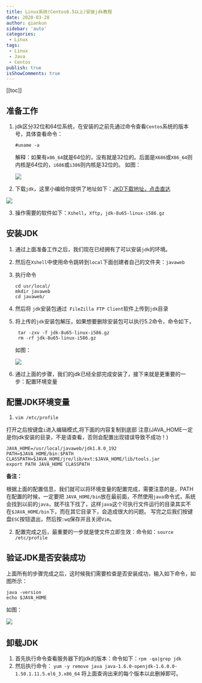 ```yaml
---
title: Linux系统(Centos6.5以上)安装jdk教程
date: 2020-03-28
author: qiankun
sidebar: 'auto'
categories:
 - Linux
tags:
 - Linux
 - Java
 - Centos
publish: true
isShowComments: true
---
```


[[toc]]

## 准备工作
1. jdk区分32位和64位系统，在安装的之前先通过命令查看`Centos`系统的版本号，具体查看命令：
   
   ```
   #uname -a
   ```
   
   解释：如果有`x86_64`就是64位的，没有就是32位的。后面是`X686`或`X86_64`则内核是64位的，`i686`或`i386`则内核是32位的。
   如图：
   
   ![](https://gitee.com/taojunnan/blog-resources/raw/master/static/20200328192836.png)
   
2. 下载`jdk`，这里小编给你提供了地址如下：[JKD下载地址，点击直达](https://www.oracle.com/java/technologies/javase-jdk8-downloads.html)

   

![](https://gitee.com/taojunnan/blog-resources/raw/master/static/20200328194717.png)

3. 操作需要的软件如下：`Xshell`，`Xftp`，`jdk-8u65-linux-i586.gz`

## 安装JDK

1. 通过上面准备工作之后，我们现在已经拥有了可以安装`jdk`的环境。

2. 然后在`Xshell`中使用命令跳转到`local`下面创建者自己的文件夹：`javaweb`

3. 执行命令 

   ```
   cd usr/local/
   mkdir javaweb
   cd javaweb/
   ```

   

4. 然后将 `jdk`安装包通过` FileZilla FTP Client`软件上传到`jdk`目录

5. 将上传的`jdk`安装包解压，如果想要删除安装包可以执行5.2命令，命令如下，

   ```
    tar -zxv -f jdk-8u65-linux-i586.gz
    rm -rf jdk-8u65-linux-i586.gz
   ```

    如图：　　　

   ![](https://gitee.com/taojunnan/blog-resources/raw/master/static/20200328193356.png)

6. 通过上面的步骤，我们的jdk已经全部完成安装了，接下来就是更重要的一步：配置环境变量

## 配置JDK环境变量
1.  `vim /etc/profile`

   打开之后按键盘`i`进入编辑模式,将下面的内容复制到底部 注意(JAVA_HOME一定是你jdk安装的目录，不是请查看，否则会配置出现错误导致不成功！)

```
JAVA_HOME=/usr/local/javaweb/jdk1.8.0_192
PATH=$JAVA_HOME/bin:$PATH
CLASSPATH=$JAVA_HOME/jre/lib/ext:$JAVA_HOME/lib/tools.jar
export PATH JAVA_HOME CLASSPATH
```

  **备注：**

根据上面的配置信息，我们就可以将环境变量的配置完成，需要注意的是，PATH在配置的时候，一定要把     `JAVA_HOME/bin`放在最前面，不然使用`java`命令式，系统会找到以前的`java`，就不往下找了，这样`java`这个可执行文件运行的目录其实不在`$JAVA_HOME/bin`下，而在其它目录下，会造成很大的问题。
写完之后我们按键盘`ESC`按钮退出，然后按`:wq`保存并且关闭`Vim`。

2. 配置完成之后，最重要的一步就是使文件立即生效：命令如：`source /etc/profile`

## 验证JDK是否安装成功
上面所有的步骤完成之后，这时候我们需要检查是否安装成功，输入如下命令，如图所示：

```
java -version
echo $JAVA_HOME
```

如图：

![](https://gitee.com/taojunnan/blog-resources/raw/master/static/20200328193535.png)　　　　　

## 卸载JDK
1.  首先执行命令查看服务器下的jdk的版本：命令如下：`rpm -qa|grep jdk`
2. 然后执行命令： `yum -y remove java java-1.6.0-openjdk-1.6.0.0-1.50.1.11.5.el6_3.x86_64`
   将上面查询出来的每个版本以此删掉即可。